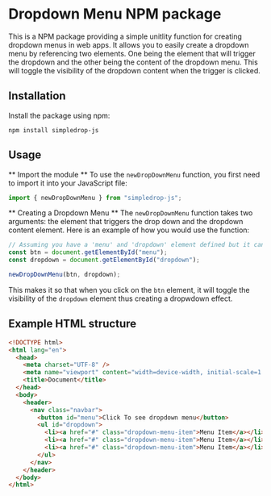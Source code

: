 # Dropdown Menu NPM package

This is a NPM package providing a simple unitlity function for creating dropdown menus in web apps. It allows you to easily create a dropdown menu by referencing two elements. One being the element that will trigger the dropdown and the other being the content of the dropdown menu. This will toggle the visibility of the dropdown content when the trigger is clicked.

## Installation

Install the package using npm:

```
npm install simpledrop-js
```

## Usage

** Import the module **
To use the `newDropDownMenu` function, you first need to import it into your JavaScript file:

```js
import { newDropDownMenu } from "simpledrop-js";
```

** Creating a Dropdown Menu **
The `newDropDownMenu` function takes two arguments: the element that triggers the drop down and the dropdown content element. Here is an example of how you would use the function:

```js
// Assuming you have a 'menu' and 'dropdown' element defined but it can be anything.
const btn = document.getElementById("menu");
const dropdown = document.getElementById("dropdown");

newDropDownMenu(btn, dropdown);
```

This makes it so that when you click on the `btn` element, it will toggle the visibility of the `dropdown` element thus creating a dropwdown effect.

## Example HTML structure

```html
<!DOCTYPE html>
<html lang="en">
  <head>
    <meta charset="UTF-8" />
    <meta name="viewport" content="width=device-width, initial-scale=1.0" />
    <title>Document</title>
  </head>
  <body>
    <header>
      <nav class="navbar">
        <button id="menu">Click To see dropdown menu</button>
        <ul id="dropdown">
          <li><a href="#" class="dropdown-menu-item">Menu Item</a></li>
          <li><a href="#" class="dropdown-menu-item">Menu Item</a></li>
          <li><a href="#" class="dropdown-menu-item">Menu Item</a></li>
        </ul>
      </nav>
    </header>
  </body>
</html>
```
